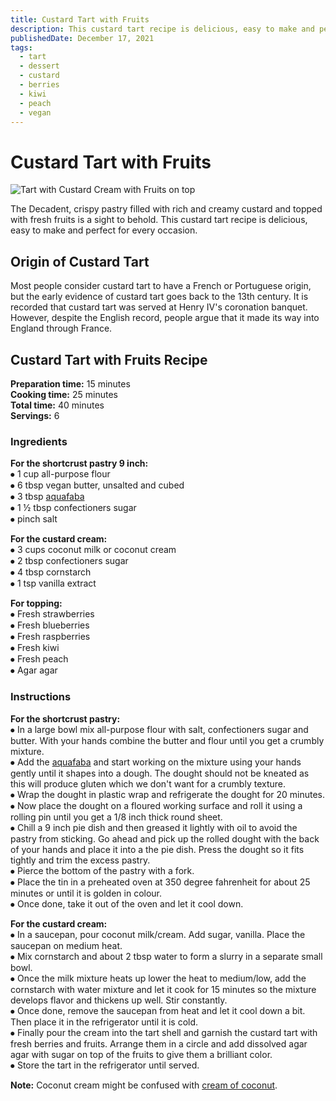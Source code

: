 ```yaml
---
title: Custard Tart with Fruits
description: This custard tart recipe is delicious, easy to make and perfect for every occasion.
publishedDate: December 17, 2021
tags:
  - tart
  - dessert
  - custard
  - berries
  - kiwi
  - peach
  - vegan
---
```


# Custard Tart with Fruits

![Tart with Custard Cream with Fruits on top](/custardberries.jpg "image")

The Decadent, crispy pastry filled with rich and creamy custard and topped with fresh fruits is a sight to behold. This custard tart recipe is delicious, easy to make and perfect for every occasion.

## Origin of Custard Tart

Most people consider custard tart to have a French or Portuguese origin, but the early evidence of custard tart goes back to the 13th century. It is recorded that custard tart was served at Henry IV&#39;s coronation banquet. However, despite the English record, people argue that it made its way into England through France.

## Custard Tart with Fruits Recipe

**Preparation time:** 15 minutes  
**Cooking time:** 25 minutes  
**Total time:** 40 minutes  
**Servings:** 6

### Ingredients

**For the shortcrust pastry 9 inch:**  
⦁ 1 cup all-purpose flour  
⦁ 6 tbsp vegan butter, unsalted and cubed  
⦁ 3 tbsp [aquafaba](https://en.wikipedia.org/wiki/Aquafaba "Water in which chickpeas or other beans were cooked.")  
⦁ 1 ½ tbsp confectioners sugar  
⦁ pinch salt

**For the custard cream:**  
⦁ 3 cups coconut milk or coconut cream  
⦁ 2 tbsp confectioners sugar  
⦁ 4 tbsp cornstarch  
⦁ 1 tsp vanilla extract

**For topping:**  
⦁ Fresh strawberries  
⦁ Fresh blueberries  
⦁ Fresh raspberries  
⦁ Fresh kiwi  
⦁ Fresh peach  
⦁ Agar agar

### Instructions

**For the shortcrust pastry:**  
⦁ In a large bowl mix all-purpose flour with salt, confectioners sugar and butter. With your hands combine the butter and flour until you get a crumbly mixture.  
⦁ Add the [aquafaba](https://en.wikipedia.org/wiki/Aquafaba "Water in which chickpeas or other beans were cooked.") and start working on the mixture using your hands gently until it shapes into a dough. The dought should not be kneated as this will produce gluten which we don't want for a crumbly texture.  
⦁ Wrap the dought in plastic wrap and refrigerate the dought for 20 minutes.  
⦁ Now place the dought on a floured working surface and roll it using a rolling pin until you get a 1/8 inch thick round sheet.  
⦁ Chill a 9 inch pie dish and then greased it lightly with oil to avoid the pastry from sticking. Go ahead and pick up the rolled dought with the back of your hands and place it into a the pie dish. Press the dought so it fits tightly and trim the excess pastry.  
⦁ Pierce the bottom of the pastry with a fork.  
⦁ Place the tin in a preheated oven at 350 degree fahrenheit for about 25 minutes or until it is golden in colour.  
⦁ Once done, take it out of the oven and let it cool down.

**For the custard cream:**  
⦁ In a saucepan, pour coconut milk/cream. Add sugar, vanilla. Place the saucepan on medium heat.  
⦁ Mix cornstarch and about 2 tbsp water to form a slurry in a separate small bowl.  
⦁ Once the milk mixture heats up lower the heat to medium/low, add the cornstarch with water mixture and let it cook for 15 minutes so the mixture develops flavor and thickens up well. Stir constantly.  
⦁ Once done, remove the saucepan from heat and let it cool down a bit. Then place it in the refrigerator until it is cold.  
⦁ Finally pour the cream into the tart shell and garnish the custard tart with fresh berries and fruits. Arrange them in a circle and add dissolved agar agar with sugar on top of the fruits to give them a brilliant color.  
⦁ Store the tart in the refrigerator until served.

**Note:** Coconut cream might be confused with [cream of coconut](https://en.wikipedia.org/wiki/Coconut_milk#Cream_of_coconut "Sweetened coconut cream.").
